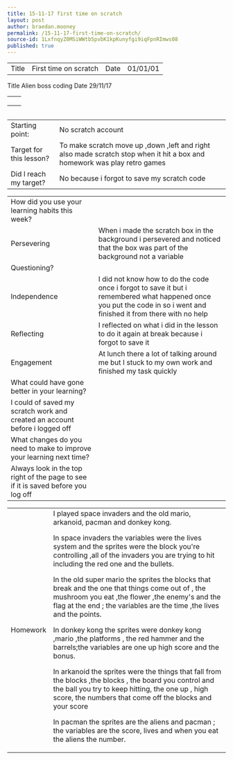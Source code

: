 ```yaml
---
title: 15-11-17 first time on scratch
layout: post
author: braedan.mooney
permalink: /15-11-17-first-time-on-scratch/
source-id: 1LxfnqyZ0MSiWWtb5pvbK1kpKunyfgi9iqFpnRImws08
published: true
---
```

<table>
  <tr>
    <td>Title</td>
    <td>First time on scratch</td>
    <td>Date</td>
    <td>01/01/01</td>
  </tr>
</table>
<tr>
    <td>Title</td>
    <td>Alien boss coding</td>
    <td>Date</td>
    <td>29/11/17</td>
  </tr>
</table>
<html>
<head>
<style>
table {
    border-collapse: collapse;
}

table, td, th {
    border: 1px solid black;
    width: 100%;
}
</style>
</head>
<body>



<table>
  <tr>
    <th></th>
    <th>  <tr>
    <td></td>
    <td></td>
  </tr>
  <tr>
    <td></td>
    <td> </td>
  </tr>



<table>

<table>
  <tr>
    <td>Starting point:</td>
    <td>No scratch account </td>
  </tr>
  <tr>
    <td>Target for this lesson?</td>
    <td>To make scratch move up ,down ,left and right also made scratch stop when it hit a box and homework was play retro games</td>
  </tr>
  <tr>
    <td>Did I reach my target? </td>
    <td>No because i forgot to save my scratch code</td>
  </tr>
</table>


<table>
  <tr>
    <td>How did you use your learning habits this week?</td>
    <td></td>
  </tr>
  <tr>
    <td>Persevering</td>
    <td>When i made the scratch box in the background i persevered and noticed that the box was part of the background not a variable</td>
  </tr>
  <tr>
    <td>Questioning?</td>
    <td></td>
  </tr>
  <tr>
    <td>Independence</td>
    <td>I did not know how to do the code once i forgot to save it but i remembered what happened once you put the code in so i went and finished it from there with no help</td>
  </tr>
  <tr>
    <td>Reflecting</td>
    <td>I reflected on what i did in the lesson to do it again at break because i forgot to save it</td>
  </tr>
  <tr>
    <td>Engagement</td>
    <td>At lunch there a lot of talking around me but I stuck to my own work and finished my task quickly</td>
  </tr>
  <tr>
    <td>What could have gone better in your learning?</td>
    <td></td>
  </tr>
  <tr>
    <td>I could of saved my scratch work and created an account before i logged off</td>
    <td></td>
  </tr>
  <tr>
    <td>What changes do you need to make to improve your learning next time?</td>
    <td></td>
  </tr>
  <tr>
    <td>Always look in the top right of the page to see if it is saved before you log off</td>
    <td></td>
  </tr>
</table>


<table>
  <tr>
    <td>Homework </td>
    <td>I played space invaders and the old mario, arkanoid, pacman  and donkey kong.

In space invaders the variables were the lives system and the sprites were the block you're controlling ,all of the invaders you are trying to hit including the red one and the bullets.

In the old super mario the sprites the blocks that break and the one that things come out of , the mushroom you eat ,the flower ,the enemy's and the flag at the end ; the variables are the time ,the lives and the points.

In donkey kong the sprites were donkey kong ,mario ,the platforms , the red hammer and the barrels;the variables are one up high score and the bonus.

In arkanoid the sprites were the things that fall from the blocks ,the blocks , the board you control and the ball you try to keep hitting, the one up , high score, the numbers that come off the blocks and your score 

In pacman the sprites are the aliens and pacman ; the variables are the score, lives and when you eat the aliens the number.</td>
  </tr>
</table>


